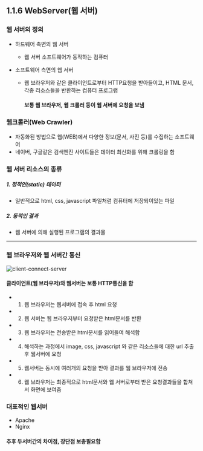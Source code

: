 ## 1.1.6  WebServer(웹 서버)

### 웹 서버의 정의

- 하드웨어 측면의 웹 서버
    - 웹 서버 소프트웨어가 동작하는 컴퓨터


- 소프트웨어 측면의 웹 서버
    - 웹 브라우저와 같은 클라이언트로부터 HTTP요청을 받아들이고, HTML 문서, 각종 리소스들을 반환하는 컴퓨터 프로그램

        #### 보통 웹 브라우저, 웹 크롤러 등이 웹 서버에 요청을 보냄


### 웹크롤러(Web Crawler)

- 자동화된 방법으로 웹(WEB)에서 다양한 정보(문서, 사진 등)를 수집하는 소프트웨어
- 네이버, 구글같은 검색엔진 사이트들은 데이터 최신화를 위해 크롤링을 함

### 웹 서버 리소스의 종류

##### 1. 정적인(static) 데이터
- 일반적으로 html, css, javascript 파일처럼 컴퓨터에 저장되이있는 파일

##### 2. 동적인 결과
- 웹 서버에 의해 실행된 프로그램의 결과물

---
### 웹 브라우저와 웹 서버간 통신

![client-connect-server](https://user-images.githubusercontent.com/46203866/89711563-f460f100-d9c5-11ea-9235-8b6c6f301e4c.png)

#### 클라이언트(웹 브라우저)와 웹서버는 보통 HTTP통신을 함

- 1. 웹 브라우저는 웹서버에 접속 후 html 요청
- 2. 웹 서버는 웹 브라우저부터 요청받은 html문서를 반환
- 3. 웹 브라우저는 전송받은 html문서를 읽어들여 해석함
- 4. 해석하는 과정에서 image, css, javascript 와 같은 리소스들에 대한 url 추출 후 웹서버에 요청
- 5. 웹서버는 동시에 여러개의 요청을 받아 결과를 웹 브라우저에 전송
- 6. 웹 브라우저는 최종적으로 html문서와 웹 서버로부터 받은 요청결과들을 합쳐서 화면에 보여줌

### 대표적인 웹서버
- Apache
- Nginx

#### 추후 두서버간의 차이점, 장단점 보충필요함
